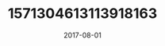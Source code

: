---
title: "1571304613113918163"
cover: "2017-08-01 06.48.48 1571304613113918163_46248401"
photo: "2017-08-01 06.48.48 1571304613113918163_46248401"
date: "2017-08-01"
type: "photo"
---